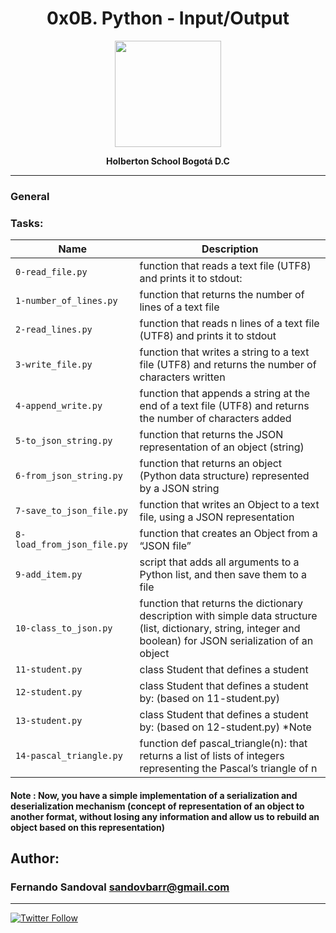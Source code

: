 
<H1 align="center"> 0x0B. Python - Input/Output </H1>

<p align="center">
   <a href="https://www.holbertonschool.com/co"><img src="https://user-images.strikinglycdn.com/res/hrscywv4p/image/upload/c_limit,fl_lossy,h_1440,w_720,f_auto,q_auto/79001/368330_619080.png" width="170" height="170"/></a>

<p align="center"> 
   <b>Holberton School Bogotá D.C</b>
                
----
<H3> General </H3>
   



### Tasks:

| Name | Description                    |
| ------------- | ------------------------------ |
| `0-read_file.py`      |   function that reads a text file (UTF8) and prints it to stdout:   |
| `1-number_of_lines.py`   |function that returns the number of lines of a text file   |
| `2-read_lines.py`      | function that reads n lines of a text file (UTF8) and prints it to stdout    |
| `3-write_file.py`      | function that writes a string to a text file (UTF8) and returns the number of characters written    |
| `4-append_write.py`      |function that appends a string at the end of a text file (UTF8) and returns the number of characters added |
| `5-to_json_string.py`      |  function that returns the JSON representation of an object (string)      |
| `6-from_json_string.py`      | function that returns an object (Python data structure) represented by a JSON string       |
| `7-save_to_json_file.py`      | function that writes an Object to a text file, using a JSON representation|
| `8-load_from_json_file.py`      |function that creates an Object from a “JSON file”  |
| `9-add_item.py`      | script that adds all arguments to a Python list, and then save them to a file     |
| `10-class_to_json.py`      |  function that returns the dictionary description with simple data structure (list, dictionary, string, integer and boolean) for JSON serialization of an object |
| `11-student.py`      | class Student that defines a student     |
| `12-student.py`      | class Student that defines a student by: (based on 11-student.py)|
| `13-student.py`      |class Student that defines a student by: (based on 12-student.py) *Note|
| `14-pascal_triangle.py`      | function def pascal_triangle(n): that returns a list of lists of integers representing the Pascal’s triangle of n |
#### Note : Now, you have a simple implementation of a serialization and deserialization mechanism (concept of representation of an object to another format, without losing any information and allow us to rebuild an object based on this representation)

## Author: 
### Fernando Sandoval <sandovbarr@gmail.com>
----
[![Twitter Follow](https://img.shields.io/twitter/follow/elhumanimal.svg?style=social&label=Follow)](https://twitter.com/elhumanimal)
